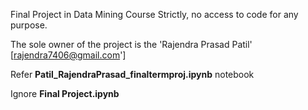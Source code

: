 Final Project in Data Mining Course
Strictly, no access to code for any purpose.

The sole owner of the project is the 'Rajendra Prasad Patil' [rajendra7406@gmail.com']

Refer **Patil_RajendraPrasad_finaltermproj.ipynb** notebook

Ignore **Final Project.ipynb**
